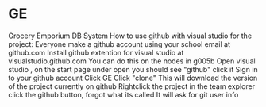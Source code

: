 # GE
Grocery Emporium DB System
How to use github with visual studio for the project:
Everyone make a github account using your school email at github.com
Install github extention for visual studio at visualstudio.github.com
You can do this on the nodes in g005b
Open visual studio , on the start page under open you should see "github" click it
Sign in to your github account
Click GE 
Click "clone" 
This will download the version of the project currently on github
Rightclick the project in the team explorer click the github button, forgot what its called
It will ask for git user info
